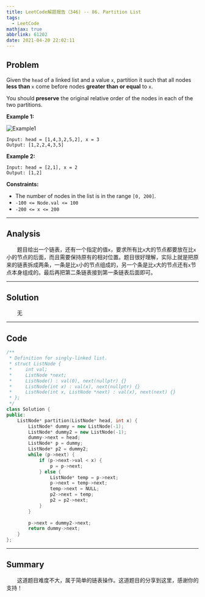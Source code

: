 ```yaml
---
title: LeetCode解题报告（346) -- 86. Partition List
tags:
  - LeetCode
mathjax: true
abbrlink: 61202
date: 2021-04-20 22:02:11
---
```


## Problem

Given the `head` of a linked list and a value `x`, partition it such that all nodes **less than** `x` come before nodes **greater than or equal** to `x`.

You should **preserve** the original relative order of the nodes in each of the two partitions.

<!-- more -->

**Example 1:**

![Example1](https://assets.leetcode.com/uploads/2021/01/04/partition.jpg)

```
Input: head = [1,4,3,2,5,2], x = 3
Output: [1,2,2,4,3,5]
```

**Example 2:**

```
Input: head = [2,1], x = 2
Output: [1,2]
```

**Constraints:**

- The number of nodes in the list is in the range `[0, 200]`.
- `-100 <= Node.val <= 100`
- `-200 <= x <= 200`

------

## Analysis

&emsp;&emsp;题目给出一个链表，还有一个指定的值`x`，要求所有比`x`大的节点都要放在比`x`小的节点的后面，而且需要保持原有的相对位置。题目很好理解，实际上就是把原来的链表拆成两条，一条是比`x`小的节点组成的，另一个条是比`x`大的节点还有`x`节点本身组成的。最后再把第二条链表接到第一条链表后面即可。

------

## Solution

&emsp;&emsp;无

------

## Code

```c++
/**
 * Definition for singly-linked list.
 * struct ListNode {
 *     int val;
 *     ListNode *next;
 *     ListNode() : val(0), next(nullptr) {}
 *     ListNode(int x) : val(x), next(nullptr) {}
 *     ListNode(int x, ListNode *next) : val(x), next(next) {}
 * };
 */
class Solution {
public:
    ListNode* partition(ListNode* head, int x) {
        ListNode* dummy = new ListNode(-1);
        ListNode* dummy2 = new ListNode(-1);
        dummy->next = head;
        ListNode* p = dummy;
        ListNode* p2 = dummy2;
        while (p->next) {
            if (p->next->val < x) {
                p = p->next;
            } else {
                ListNode* temp = p->next;
                p->next = temp->next;
                temp->next = NULL;
                p2->next = temp;
                p2 = p2->next;
            }
        }
        
        p->next = dummy2->next;
        return dummy->next;
    }
};
```

------

## Summary

&emsp;&emsp;这道题目难度不大，属于简单的链表操作。这道题目的分享到这里，感谢你的支持！
